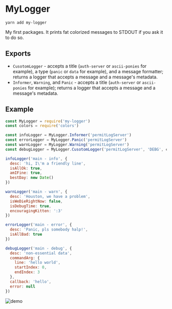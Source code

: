 # MyLogger

```
yarn add my-logger
```

My first packages. It prints fat colorized messages to STDOUT if you ask it to do so.

## Exports
 * `CusotomLogger` - accepts a title (`auth-server` or `ascii-ponies` for example), a type (`panic` or `data` for example), and a message formatter; returns a logger that accepts a message and a message's metadata.
 * `Informer`, `Warning`, and `Panic` - accepts a title (`auth-server` or `ascii-ponies` for example); returns a logger that accepts a message and a message's metadata.

## Example

```js
const MyLogger = require('my-logger')
const colors = require('colors')

const infoLogger = MyLogger.Informer('permitLogServer')
const errorLogger = MyLogger.Panic('permitLogServer')
const warnLogger = MyLogger.Warning('permitLogServer')
const debugLogger = MyLogger.CusotomLogger('permitLogServer', 'DEBG', colors.cyan)

infoLogger('main - info', {
  desc: 'hi, I\'m a friendly line',
  isAllOk: true,
  amIFine: true,
  bestDay: new Date()
})

warnLogger('main - warn', {
  desc: 'Houston, we have a problem',
  isWeDieRightNow: false,
  isDebugTime: true,
  encouragingKitten: ':3'
})

errorLogger('main - error', {
  desc: 'Panic, pls somebody halp!',
  isAllBad: true
})

debugLogger('main - debug', {
  desc: 'non-essential data',
  commandArg: {
    line: 'hello world',
    startIndex: 0,
    endIndex: 3
  },
  callback: 'hello',
  error: null
})

```

![demo](/misc/demo.png)
